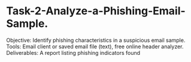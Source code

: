# Task-2-Analyze-a-Phishing-Email-Sample.
Objective: Identify phishing characteristics in a suspicious email sample. Tools: Email client or saved email file (text), free online header analyzer. Deliverables: A report listing phishing indicators found
